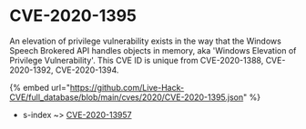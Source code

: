 # CVE-2020-1395

An elevation of privilege vulnerability exists in the way that the Windows Speech Brokered API handles objects in memory, aka 'Windows Elevation of Privilege Vulnerability'. This CVE ID is unique from CVE-2020-1388, CVE-2020-1392, CVE-2020-1394.

{% embed url="https://github.com/Live-Hack-CVE/full_database/blob/main/cves/2020/CVE-2020-1395.json" %}


* s-index ~> [CVE-2020-13957](https://www.alice-snow.ru/2020/database/cve-2020-1395/cve-2020-13957-s-index)